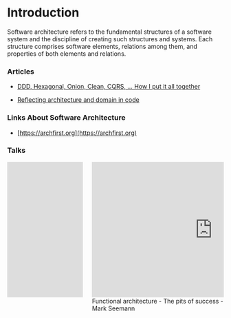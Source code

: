 # Introduction

Software architecture refers to the fundamental structures of a software system and the discipline of creating such structures and systems. Each structure comprises software elements, relations among them, and properties of both elements and relations.

### Articles

- [DDD, Hexagonal, Onion, Clean, CQRS, … How I put it all together](https://herbertograca.com/2017/11/16/explicit-architecture-01-ddd-hexagonal-onion-clean-cqrs-how-i-put-it-all-together/)

* [Reflecting architecture and domain in code](https://herbertograca.com/2019/06/05/reflecting-architecture-and-domain-in-code/)

### Links About Software Architecture

- [https://archfirst.org](https://archfirst.org)

### Talks

<div class="columns">
  <div class="column is-4">
  <iframe width="560" height="315" src="https://www.youtube.com/embed/DngAZyWMGR0" frameborder="0" allow="accelerometer; autoplay; encrypted-media; gyroscope; picture-in-picture" allowfullscreen></iframe>
  </div>

   <div class="column is-4">
  <iframe width="560" height="315" src="https://www.youtube.com/embed/US8QG9I1XW0" frameborder="0" allow="accelerometer; autoplay; encrypted-media; gyroscope; picture-in-picture" allowfullscreen></iframe>
  Functional architecture - The pits of success - Mark Seemann

  </div>
</div>
